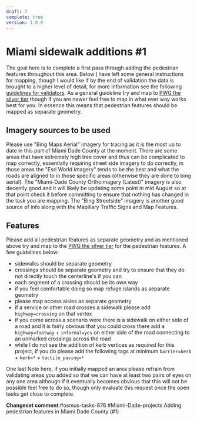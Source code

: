 ```yaml
---
draft: 7
complete: true
version: 1.0.0
---
```


# Miami sidewalk additions #1

The goal here is to complete a first pass through adding the pedestrian features throughout this area. Below [I](https://www.openstreetmap.org/user/Udarian) have left some general instructions for mapping, though I would like if by the end of validation the data is brought to a higher level of detail, for more information see the following [guidelines for validators](/tasking%20manager/pedestrian%20feature%20addition%201/instructions%20validators.md). As a general guideline try and map to [PWG the silver tier](https://wiki.openstreetmap.org/wiki/Foundation/Local_Chapters/United_States/Pedestrian_Working_Group/Schema) though if you are newer feel free to map in what ever way works best for you. In essence this means that pedestrian features should be mapped as separate geometry.

## Imagery sources to be used

Please use "Bing Maps Aerial" imagery for tracing as it is the most up to date in this part of Miami Dade County at the moment. There are some areas that have extremely high tree cover and thus can be complicated to map correctly, essentially requiring street side imagery to do correctly, in those areas the "Esri World Imagery" tends to be the best and what the roads are aligned to in those specific areas (otherwise they are done to bing aerial). The "Miami-Dade County Orthoimagery (Latest)" imagery is also decently good and it will likely be updating some point in mid August so at that point check it before committing to ensure that nothing has changed in the task you are mapping. The "Bing Streetside" imagery is another good source of info along with the Mapillary Traffic Signs and Map Features.

## Features

Please add all pedestrian features as separate geometry and as mentioned above try and map to  the [PWG the silver tier](https://wiki.openstreetmap.org/wiki/Foundation/Local_Chapters/United_States/Pedestrian_Working_Group/Schema) for the pedestrian features. A few guidelines below:

 - sidewalks should be separate geometry
 - crossings should be separate geometry and try to ensure that they do not directly touch the centerline's if you can
 - each segment of a crossing should be its own way
 - if you feel comfortable doing so map refuge islands as separate geometry
 - please map access aisles as separate geometry
 - if a service or other road crosses a sidewalk please add `highway=crossing` on that vertex
 - if you come across a scenario were there is a sidewalk on either side of a road and it is fairly obvious that you could cross there add a `highway=footway` + `informal=yes` on either side of the road connecting to an unmarked crossings across the road
 - while I do not see the addition of kerb vertices as required for this project, if you do please add the following tags at minimum `barrier=kerb` + `kerb=*` + `tactile_paving=*`

One last Note here, if you initially mapped an area please refrain from validating areas you added so that we can have at least two pairs of eyes on any one area although if it eventually becomes obvious that this will not be possible feel free to do so, though only evaluate this request once the open tasks get close to complete. 

**Changeset comment**:#osmus-tasks-876 #Miami-Dade-projects Adding pedestrian features in Miami Dade County (#1)
